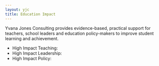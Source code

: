```yaml
---
layout: yjc
title: Education Impact
---
```

Yvana Jones Consulting provides evidence-based, practical support for teachers, school leaders and education policy-makers to improve student learning and achievement.

*	High Impact Teaching: 
*	High Impact Leadership: 
*	High Impact Policy: 